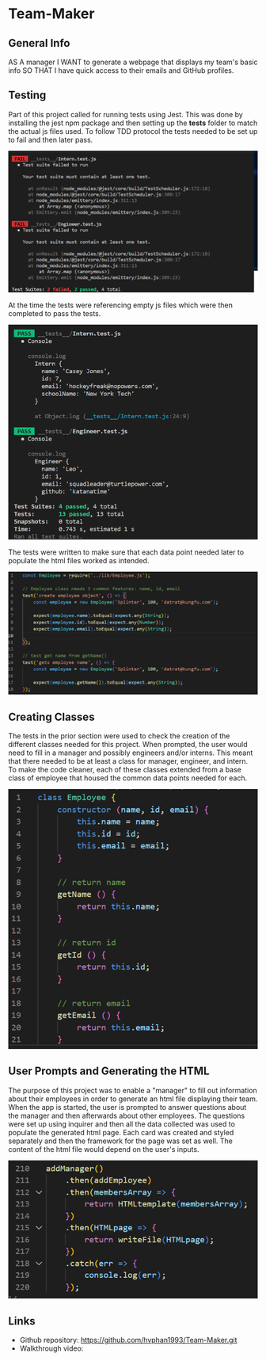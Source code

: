# Team-Maker

## General Info
AS A manager
I WANT to generate a webpage that displays my team's basic info
SO THAT I have quick access to their emails and GitHub profiles.

## Testing
Part of this project called for running tests using Jest. This was done by installing the jest npm package and then setting up the __tests__ folder to match the actual js files used. To follow TDD protocol the tests needed to be set up to fail and then later pass.

![engineer and intern failing tests](./assets/images/engineerinternfailtests.png)

At the time the tests were referencing empty js files which were then completed to pass the tests.

![engineer and intern passing tests](./assets/images/engineerinternpasstests.png)

The tests were written to make sure that each data point needed later to populate the html files worked as intended.

![sample test for employee name](./assets/images/sampletest.png)

## Creating Classes
The tests in the prior section were used to check the creation of the different classes needed for this project. When prompted, the user would need to fill in a manager and possibly engineers and/or interns. This meant that there needed to be at least a class for manager, engineer, and intern. To make the code cleaner, each of these classes extended from a base class of employee that housed the common data points needed for each.

![employee class construction](./assets/images/employeeclass.png)

## User Prompts and Generating the HTML
The purpose of this project was to enable a "manager" to fill out information about their employees in order to generate an html file displaying their team. When the app is started, the user is prompted to answer questions about the manager and then afterwards about other employees. The questions were set up using inquirer and then all the data collected was used to populate the generated html page. Each card was created and styled separately and then the framework for the page was set as well. The content of the html file would depend on the user's inputs.

![prompting user to answer manager questions to then generate HTML page](./assets/images/promptingmanagertocreatehtml.png)

## Links
- Github repository: https://github.com/hvphan1993/Team-Maker.git
- Walkthrough video: 
